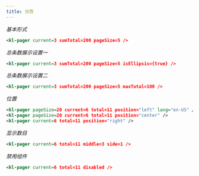 ```yaml
---
title: 分页
---
```


<!-- demo_start -->
*基本形式*

<div class="m-example"></div>

```xml
<kl-pager current=3 sumTotal=200 pageSize=5 />
```
<!-- demo_end -->

<!-- demo_start -->
*总条数展示设置一*

<div class="m-example"></div>

```xml
<kl-pager current=3 sumTotal=200 pageSize=5 isEllipsis={true} />
```
<!-- demo_end -->

<!-- demo_start -->
*总条数展示设置二*

<div class="m-example"></div>

```xml
<kl-pager current=3 sumTotal=200 pageSize=5 maxTotal=100 />
```
<!-- demo_end -->

<!-- demo_start -->
*位置*

<div class="m-example"></div>

```xml
<kl-pager pageSize=20 current=6 total=11 position="left" lang="en-US" />
<kl-pager pageSize=20 current=6 total=11 position="center" />
<kl-pager current=6 total=11 position="right" />
```
<!-- demo_end -->

<!-- demo_start -->
*显示数目*

<div class="m-example"></div>

```xml
<kl-pager current=6 total=11 middle=3 side=1 />
```
<!-- demo_end -->

<!-- demo_start -->
*禁用组件*

<div class="m-example"></div>

```xml
<kl-pager current=6 total=11 disabled />
```
<!-- demo_end -->
